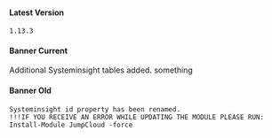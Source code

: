 #### Latest Version

```
1.13.3
```

#### Banner Current

Additional Systeminsight tables added.
something


#### Banner Old

```
Systeminsight id property has been renamed.
!!!IF YOU RECEIVE AN ERROR WHILE UPDATING THE MODULE PLEASE RUN: Install-Module JumpCloud -force
```
